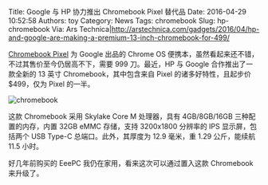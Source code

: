 Title: Google 与 HP 协力推出 Chromebook Pixel 替代品
Date: 2016-04-29 10:52:58
Authors: toy
Category: News
Tags: chromebook
Slug: hp-chromebook
Via: Ars Technica|http://arstechnica.com/gadgets/2016/04/hp-and-google-are-making-a-premium-13-inch-chromebook-for-499/

[Chromebook Pixel][p] 为 Google 出品的 Chrome OS 便携本，虽然看起来还不错，不过其售价至今仍居高不下，需要 999 刀。最近，HP 与 Google 合作推出了一款全新的 13 英寸 Chromebook，其中包含来自 Pixel 的诸多好特性，且起步价 $499，仅为 Pixel 的一半。

<!-- PELICAN_END_SUMMARY -->

![chromebook]({filename}/images/hpchromebook.jpg)

这款 Chromebook 采用 Skylake Core M 处理器，具有 4GB/8GB/16GB 三种配置的内存，内置 32GB eMMC 存储，支持 3200x1800 分辨率的 IPS 显示屏，包括两个 USB Type-C 总端口。此外，其厚度为 12.9 毫米，重 1.29 公斤，能续航 11.5 小时。

好几年前购买的 EeePC 我仍在家用，看来这次可以通过置入这款 Chromebook 来升级了。

[p]: http://www.google.com.hk/chromebook/find/#/?device=chromebook-pixel
